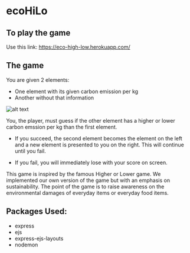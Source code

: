 # ecoHiLo

## To play the game
Use this link: https://eco-high-low.herokuapp.com/

## The game
You are given 2 elements:
* One element with its given carbon emission per kg
* Another without that information

![alt text](https://github.com/luusteve/ecoHiLo/blob/master/preview.png "Preview")

You, the player, must guess if the other element has a higher or lower carbon emssion per kg than the first element.

* If you succeed, the second element becomes  the element on the left and a new element is presented to you on the right. This will continue  until you fail.

* If you fail, you will immediately lose with your score on screen.

This game is inspired by the famous Higher or Lower game. We implemented our own version of the game but with an emphasis on sustainability. The point of the game is to raise awareness on the environmental damages of everyday items or everyday food items.

## Packages Used:
* express
* ejs
* express-ejs-layouts
* nodemon


<!-- Important npm packages to install: `npm install i express ejs express-ejs-layouts`

and 

`npm i --save-dev nodemon`
If that doesn't work, 
`sudo npm install -g --force nodemon`

`git push https://git.heroku.com/eco-high-low.git master` -->
